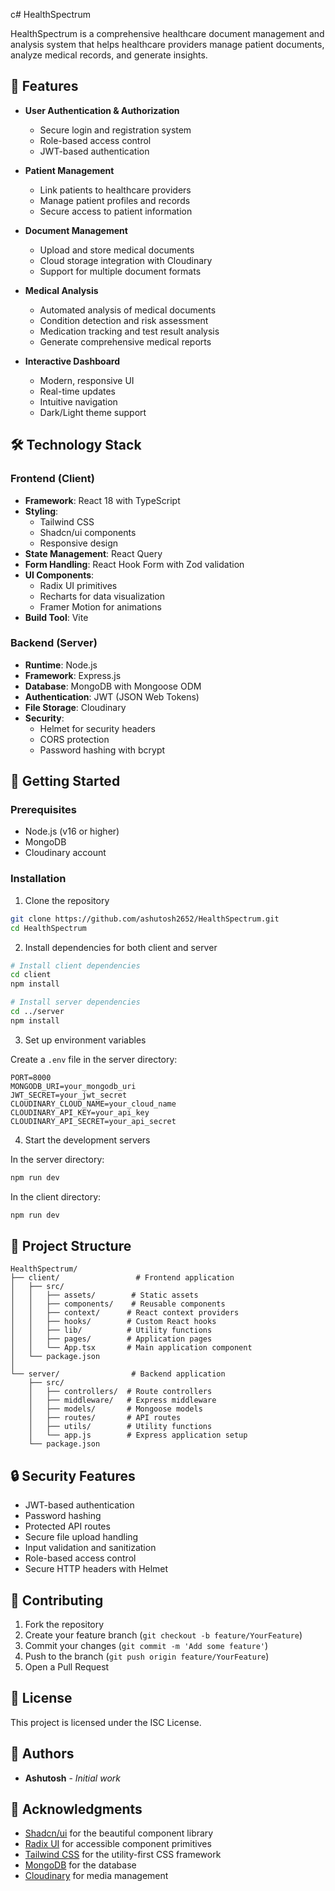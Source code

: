 c# HealthSpectrum

HealthSpectrum is a comprehensive healthcare document management and analysis system that helps healthcare providers manage patient documents, analyze medical records, and generate insights.

## 🌟 Features

- **User Authentication & Authorization**

  - Secure login and registration system
  - Role-based access control
  - JWT-based authentication

- **Patient Management**

  - Link patients to healthcare providers
  - Manage patient profiles and records
  - Secure access to patient information

- **Document Management**

  - Upload and store medical documents
  - Cloud storage integration with Cloudinary
  - Support for multiple document formats

- **Medical Analysis**

  - Automated analysis of medical documents
  - Condition detection and risk assessment
  - Medication tracking and test result analysis
  - Generate comprehensive medical reports

- **Interactive Dashboard**
  - Modern, responsive UI
  - Real-time updates
  - Intuitive navigation
  - Dark/Light theme support

## 🛠️ Technology Stack

### Frontend (Client)

- **Framework**: React 18 with TypeScript
- **Styling**:
  - Tailwind CSS
  - Shadcn/ui components
  - Responsive design
- **State Management**: React Query
- **Form Handling**: React Hook Form with Zod validation
- **UI Components**:
  - Radix UI primitives
  - Recharts for data visualization
  - Framer Motion for animations
- **Build Tool**: Vite

### Backend (Server)

- **Runtime**: Node.js
- **Framework**: Express.js
- **Database**: MongoDB with Mongoose ODM
- **Authentication**: JWT (JSON Web Tokens)
- **File Storage**: Cloudinary
- **Security**:
  - Helmet for security headers
  - CORS protection
  - Password hashing with bcrypt

## 🚀 Getting Started

### Prerequisites

- Node.js (v16 or higher)
- MongoDB
- Cloudinary account

### Installation

1. Clone the repository

```bash
git clone https://github.com/ashutosh2652/HealthSpectrum.git
cd HealthSpectrum
```

2. Install dependencies for both client and server

```bash
# Install client dependencies
cd client
npm install

# Install server dependencies
cd ../server
npm install
```

3. Set up environment variables

Create a `.env` file in the server directory:

```env
PORT=8000
MONGODB_URI=your_mongodb_uri
JWT_SECRET=your_jwt_secret
CLOUDINARY_CLOUD_NAME=your_cloud_name
CLOUDINARY_API_KEY=your_api_key
CLOUDINARY_API_SECRET=your_api_secret
```

4. Start the development servers

In the server directory:

```bash
npm run dev
```

In the client directory:

```bash
npm run dev
```

## 📁 Project Structure

```
HealthSpectrum/
├── client/                 # Frontend application
│   ├── src/
│   │   ├── assets/        # Static assets
│   │   ├── components/    # Reusable components
│   │   ├── context/      # React context providers
│   │   ├── hooks/        # Custom React hooks
│   │   ├── lib/          # Utility functions
│   │   ├── pages/        # Application pages
│   │   └── App.tsx       # Main application component
│   └── package.json
│
└── server/                # Backend application
    ├── src/
    │   ├── controllers/  # Route controllers
    │   ├── middleware/   # Express middleware
    │   ├── models/       # Mongoose models
    │   ├── routes/       # API routes
    │   ├── utils/        # Utility functions
    │   └── app.js        # Express application setup
    └── package.json
```

## 🔒 Security Features

- JWT-based authentication
- Password hashing
- Protected API routes
- Secure file upload handling
- Input validation and sanitization
- Role-based access control
- Secure HTTP headers with Helmet

## 🤝 Contributing

1. Fork the repository
2. Create your feature branch (`git checkout -b feature/YourFeature`)
3. Commit your changes (`git commit -m 'Add some feature'`)
4. Push to the branch (`git push origin feature/YourFeature`)
5. Open a Pull Request

## 📝 License

This project is licensed under the ISC License.

## 👥 Authors

- **Ashutosh** - _Initial work_

## 🙏 Acknowledgments

- [Shadcn/ui](https://ui.shadcn.com/) for the beautiful component library
- [Radix UI](https://www.radix-ui.com/) for accessible component primitives
- [Tailwind CSS](https://tailwindcss.com/) for the utility-first CSS framework
- [MongoDB](https://www.mongodb.com/) for the database
- [Cloudinary](https://cloudinary.com/) for media management
